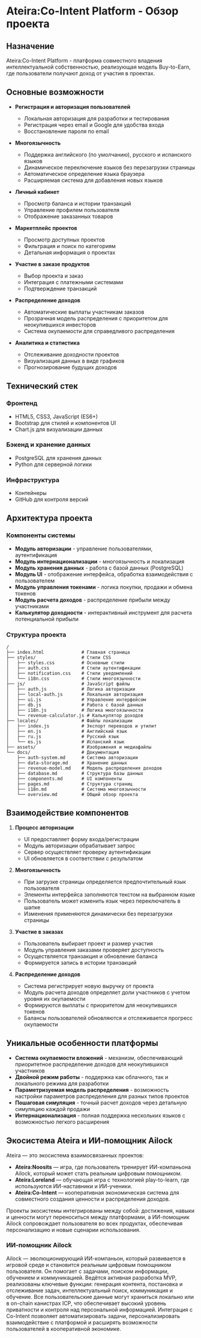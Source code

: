 # Ateira:Co-Intent Platform - Обзор проекта

## Назначение
Ateira:Co-Intent Platform - платформа совместного владения интеллектуальной собственностью, реализующая модель Buy-to-Earn, где пользователи получают доход от участия в проектах.

## Основные возможности

* **Регистрация и авторизация пользователей**
  * Локальная авторизация для разработки и тестирования
  * Регистрация через email и Google для удобства входа
  * Восстановление пароля по email  

* **Многоязычность**
  * Поддержка английского (по умолчанию), русского и испанского языков
  * Динамическое переключение языков без перезагрузки страницы
  * Автоматическое определение языка браузера
  * Расширяемая система для добавления новых языков

* **Личный кабинет**
  * Просмотр баланса и истории транзакций
  * Управление профилем пользователя
  * Отображение заказанных товаров

* **Маркетплейс проектов**
  * Просмотр доступных проектов
  * Фильтрация и поиск по категориям
  * Детальная информация о проектах

* **Участие в заказе продуктов**
  * Выбор проекта и заказ
  * Интеграция с платежными системами
  * Подтверждение транзакций

* **Распределение доходов**
  * Автоматические выплаты участникам заказов
  * Прозрачная модель распределения с приоритетом для неокупившихся инвесторов
  * Система окупаемости для справедливого распределения

* **Аналитика и статистика**
  * Отслеживание доходности проектов
  * Визуализация данных в виде графиков
  * Прогнозирование будущих доходов

## Технический стек

### Фронтенд
* HTML5, CSS3, JavaScript (ES6+)
* Bootstrap для стилей и компонентов UI
* Chart.js для визуализации данных

### Бэкенд и хранение данных
* PostgreSQL для хранения данных
* Python для серверной логики

### Инфраструктура
* Контейнеры 
* GitHub для контроля версий

## Архитектура проекта

### Компоненты системы
* **Модуль авторизации** - управление пользователями, аутентификация
* **Модуль интернационализации** - многоязычность и локализация
* **Модуль хранения данных** - работа с базой данных (PostgreSQL)
* **Модуль UI** - отображение интерфейса, обработка взаимодействия с пользователем
* **Модуль управления токенами** - логика покупки, продажи и обмена токенов
* **Модуль расчета доходов** - распределение прибыли между участниками
* **Калькулятор доходности** - интерактивный инструмент для расчета потенциальной прибыли

### Структура проекта
```
/
├── index.html              # Главная страница
├── styles/                 # Стили CSS
│   ├── styles.css          # Основные стили
│   ├── auth.css            # Стили аутентификации
│   ├── notification.css    # Стили уведомлений
│   └── i18n.css            # Стили многоязычности
├── js/                     # JavaScript файлы
│   ├── auth.js             # Логика авторизации
│   ├── local-auth.js       # Локальная авторизация
│   ├── ui.js               # Управление интерфейсом
│   ├── db.js               # Работа с базой данных
│   ├── i18n.js             # Логика многоязычности
│   └── revenue-calculator.js # Калькулятор доходов
├── locales/                # Файлы локализации
│   ├── index.js            # Экспорт переводов и утилит
│   ├── en.js               # Английский язык
│   ├── ru.js               # Русский язык
│   └── es.js               # Испанский язык
├── assets/                 # Изображения и медиафайлы
└── docs/                   # Документация
    ├── auth-system.md      # Система авторизации
    ├── data-storage.md     # Хранение данных
    ├── revenue-model.md    # Модель распределения доходов
    ├── database.md         # Структура базы данных
    ├── components.md       # UI компоненты
    ├── pages.md            # Структура страниц
    ├── i18n.md             # Система многоязычности
    └── overview.md         # Общий обзор проекта
```

## Взаимодействие компонентов

1. **Процесс авторизации**
   * UI предоставляет форму входа/регистрации
   * Модуль авторизации обрабатывает запрос
   * Сервер осуществляет проверку аутентификации
   * UI обновляется в соответствии с результатом

2. **Многоязычность**
   * При загрузке страницы определяется предпочтительный язык пользователя
   * Элементы интерфейса заполняются текстом на выбранном языке
   * Пользователь может изменить язык через переключатель в шапке
   * Изменения применяются динамически без перезагрузки страницы

3. **Участие в заказах**
   * Пользователь выбирает проект и размер участия
   * Модуль управления заказами проверяет доступность
   * Осуществляется транзакция и обновление баланса
   * Формируется запись в истории транзакций

4. **Распределение доходов**
   * Система регистрирует новую выручку от проекта
   * Модуль расчета доходов определяет доли участников с учетом уровня их окупаемости
   * Формируются выплаты с приоритетом для неокупившихся токенов
   * Балансы пользователей обновляются и отслеживается прогресс окупаемости

## Уникальные особенности платформы

* **Система окупаемости вложений** - механизм, обеспечивающий приоритетное распределение доходов для неокупившихся участников
* **Двойной режим работы** - поддержка как облачного, так и локального режима для разработки
* **Параметризуемая модель распределения** - возможность настройки параметров распределения для разных типов проектов
* **Пошаговая симуляция** - точный расчет доходов через детальную симуляцию каждой продажи
* **Интернационализация** - полная поддержка нескольких языков с возможностью легкого расширения


## Экосистема Ateira и ИИ-помощник Ailock

Ateira — это экосистема взаимосвязанных проектов:
- **Ateira:Noosits** — игра, где пользователь тренирует ИИ-компаньона Ailock, который может стать реальным цифровым помощником.
- **Ateira:Loreland** — обучающая игра с технологией play-to-learn, где используются ИИ-наставники и ИИ-ученики.
- **Ateira:Co-Intent** — кооперативная экономическая система для совместного создания ценности и распределения доходов.

Проекты экосистемы интегрированы между собой: достижения, навыки и ценности могут переноситься между платформами, а ИИ-помощник Ailock сопровождает пользователя во всех продуктах, обеспечивая персонализацию и новые сценарии использования.

### ИИ-помощник Ailock
Ailock — эволюционирующий ИИ-компаньон, который развивается в игровой среде и становится реальным цифровым помощником пользователя. Он помогает с задачами, поиском информации, обучением и коммуникацией. Ведётся активная разработка MVP, реализованы ключевые функции: генерация контента, постановка и отслеживание задач, интеллектуальный поиск, коммуникация и обучение. Все пользовательские данные могут храниться локально или в on-chain канистрах ICP, что обеспечивает высокий уровень приватности и контроля над персональной информацией. Интеграция с Co-Intent позволяет автоматизировать задачи, персонализировать взаимодействие с платформой и расширять возможности пользователей в кооперативной экономике.

